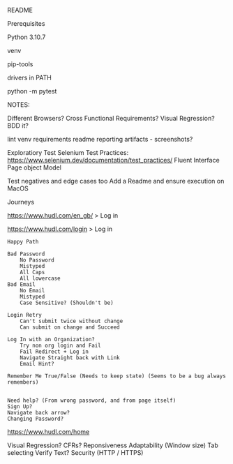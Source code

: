 README

Prerequisites

Python 3.10.7

venv

pip-tools

drivers in PATH

python -m pytest

NOTES:

Different Browsers?
Cross Functional Requirements?
Visual Regression?
BDD it?

lint
venv
requirements
readme
reporting
artifacts - screenshots?

Exploratiory Test
Selenium Test Practices: https://www.selenium.dev/documentation/test_practices/
	Fluent Interface
	Page object Model
	
	
Test negatives and edge cases too
Add a Readme and ensure execution on MacOS


Journeys

https://www.hudl.com/en_gb/ > Log in

https://www.hudl.com/login > Log in

	Happy Path

	Bad Password
		No Password
		Mistyped
		All Caps
		All lowercase
	Bad Email
		No Email
		Mistyped
		Case Sensitive? (Shouldn't be)

	Login Retry
		Can't submit twice without change
		Can submit on change and Succeed

	Log In with an Organization?
		Try non org login and Fail
		Fail Redirect + Log in
		Navigate Straight back with Link
		Email Hint?

	Remember Me True/False (Needs to keep state) (Seems to be a bug always remembers)


	Need help? (From wrong password, and from page itself)
	Sign Up?
	Navigate back arrow?
	Changing Password?


https://www.hudl.com/home


Visual Regression?
CFRs?
	Reponsiveness
	Adaptability (Window size)
	Tab selecting
	Verify Text?
	Security (HTTP / HTTPS)

